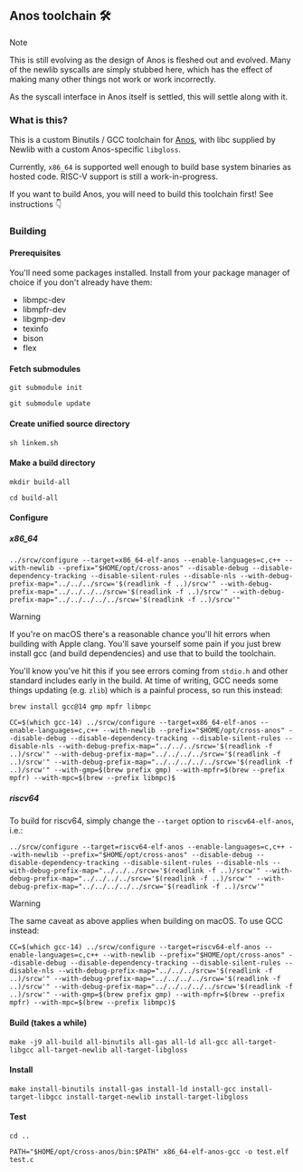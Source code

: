 ## Anos toolchain 🛠️

> [!NOTE]
> This is still evolving as the design of Anos is fleshed
> out and evolved. Many of the newlib syscalls are simply
> stubbed here, which has the effect of making many other
> things not work or work incorrectly.
>
> As the syscall interface in Anos itself is settled, this
> will settle along with it.

### What is this?

This is a custom Binutils / GCC toolchain for 
[Anos](https://github.com/roscopeco/anos), with libc supplied
by Newlib with a custom Anos-specific `libgloss`.

Currently, `x86_64` is supported well enough to build base
system binaries as hosted code. RISC-V support is still a 
work-in-progress. 

If you want to build Anos, you will need to build this
toolchain first! See instructions 👇

### Building

#### Prerequisites

You'll need some packages installed. Install from your package manager of
choice if you don't already have them:

* libmpc-dev
* libmpfr-dev
* libgmp-dev
* texinfo
* bison
* flex

#### Fetch submodules

```shell
git submodule init
```

```shell
git submodule update
```

#### Create unified source directory

```shell
sh linkem.sh
```

#### Make a build directory

```shell
mkdir build-all
```

```shell
cd build-all
```

#### Configure

##### x86_64

```shell
../srcw/configure --target=x86_64-elf-anos --enable-languages=c,c++ --with-newlib --prefix="$HOME/opt/cross-anos" --disable-debug --disable-dependency-tracking --disable-silent-rules --disable-nls --with-debug-prefix-map="../../../srcw='$(readlink -f ..)/srcw'" --with-debug-prefix-map="../../../../srcw='$(readlink -f ..)/srcw'" --with-debug-prefix-map="../../../../../srcw='$(readlink -f ..)/srcw'"
```

> [!WARNING]
> If you're on macOS there's a reasonable chance you'll hit errors when building with Apple clang. You'll 
> save yourself some pain if you just brew install gcc (and build dependencies) and use that to build the
> toolchain. 
>
> You'll know you've hit this if you see errors coming from `stdio.h` and other standard includes early
> in the build. At time of writing, GCC needs some things updating (e.g. `zlib`) which is a painful process,
> so run this instead:

```shell
brew install gcc@14 gmp mpfr libmpc

CC=$(which gcc-14) ../srcw/configure --target=x86_64-elf-anos --enable-languages=c,c++ --with-newlib --prefix="$HOME/opt/cross-anos" --disable-debug --disable-dependency-tracking --disable-silent-rules --disable-nls --with-debug-prefix-map="../../../srcw='$(readlink -f ..)/srcw'" --with-debug-prefix-map="../../../../srcw='$(readlink -f ..)/srcw'" --with-debug-prefix-map="../../../../../srcw='$(readlink -f ..)/srcw'" --with-gmp=$(brew prefix gmp) --with-mpfr=$(brew --prefix mpfr) --with-mpc=$(brew --prefix libmpc)$
```

##### riscv64

To build for riscv64, simply change the `--target` option to `riscv64-elf-anos`, i.e.:

```shell
../srcw/configure --target=riscv64-elf-anos --enable-languages=c,c++ --with-newlib --prefix="$HOME/opt/cross-anos" --disable-debug --disable-dependency-tracking --disable-silent-rules --disable-nls --with-debug-prefix-map="../../../srcw='$(readlink -f ..)/srcw'" --with-debug-prefix-map="../../../../srcw='$(readlink -f ..)/srcw'" --with-debug-prefix-map="../../../../../srcw='$(readlink -f ..)/srcw'"
```

> [!WARNING]
> The same caveat as above applies when building on macOS. To use GCC instead:

```shell
CC=$(which gcc-14) ../srcw/configure --target=riscv64-elf-anos --enable-languages=c,c++ --with-newlib --prefix="$HOME/opt/cross-anos" --disable-debug --disable-dependency-tracking --disable-silent-rules --disable-nls --with-debug-prefix-map="../../../srcw='$(readlink -f ..)/srcw'" --with-debug-prefix-map="../../../../srcw='$(readlink -f ..)/srcw'" --with-debug-prefix-map="../../../../../srcw='$(readlink -f ..)/srcw'" --with-gmp=$(brew prefix gmp) --with-mpfr=$(brew --prefix mpfr) --with-mpc=$(brew --prefix libmpc)$
```

#### Build (takes a while)

```shell
make -j9 all-build all-binutils all-gas all-ld all-gcc all-target-libgcc all-target-newlib all-target-libgloss
```

#### Install

```shell
make install-binutils install-gas install-ld install-gcc install-target-libgcc install-target-newlib install-target-libgloss
```

#### Test

```shell
cd ..
```

```shell
PATH="$HOME/opt/cross-anos/bin:$PATH" x86_64-elf-anos-gcc -o test.elf test.c
```
